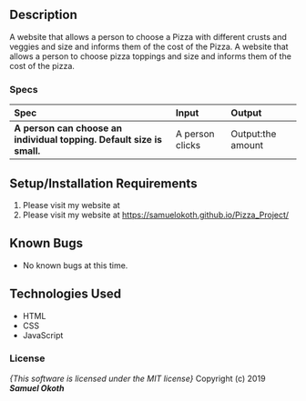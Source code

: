 ## Description

A website that allows a person to choose a Pizza with different crusts and veggies and size and informs them of the cost of the Pizza.
A website that allows a person to choose pizza toppings and size and informs them of the cost of the pizza.

### Specs
| Spec | Input | Output |
| :-------------     | :------------- | :------------- |
| **A person can choose an individual topping.  Default size is small.** | A person clicks  | Output:the amount |


## Setup/Installation Requirements

1. Please visit my website at
1. Please visit my website at https://samuelokoth.github.io/Pizza_Project/

## Known Bugs
* No known bugs at this time.
## Technologies Used
* HTML
* CSS
* JavaScript
### License
*{This software is licensed under the MIT license}*
Copyright (c) 2019 **_Samuel Okoth_**
